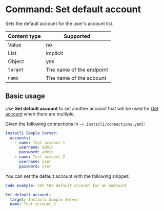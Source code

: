 # Command: Set default account

Sets the default account for the user's account list.

| Content type | Supported                |
|--------------|--------------------------|
| Value        | no                       |
| List         | implicit                 |
| Object       | yes                      |
| `target`     | The name of the endpoint |
| `name`       | The name of the account  |

## Basic usage

Use **Set default account** to set another account that will be used for [Get account](Get%20account.md) when there are
multiple.

Given the following connections in `~/.instacli/connections.yaml`:

```yaml file:connections.yaml
Instacli Sample Server:
  accounts:
    - name: Test account 1
      username: admin
      password: admin
    - name: Test account 2
      username: user
      password: user
```

You can set the default account with the following snippet:

```yaml instacli
Code example: Set the default account for an endpoint

Set default account:
  target: Instacli Sample Server
  name: Test account 2
```
